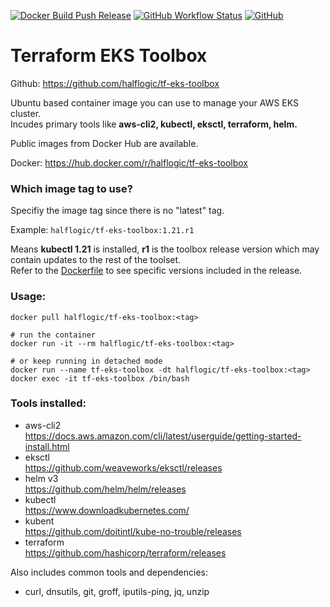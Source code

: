 [![Docker Build Push Release](https://github.com/halflogic/tf-eks-toolbox/actions/workflows/docker-build-release.yml/badge.svg)](https://github.com/halflogic/tf-eks-toolbox/actions/workflows/docker-build-release.yml)
[![GitHub Workflow Status](https://img.shields.io/github/workflow/status/halflogic/tf-eks-toolbox/Build%20Push%20Docker%20Image%20CI)](https://github.com/halflogic/tf-eks-toolbox/actions/workflows/docker-build.yml) 
[![GitHub](https://img.shields.io/github/license/halflogic/tf-eks-toolbox)](https://github.com/halflogic/tf-eks-toolbox/blob/master/LICENSE)


# Terraform EKS Toolbox 

Github: https://github.com/halflogic/tf-eks-toolbox

Ubuntu based container image you can use to manage your AWS EKS cluster.\
Incudes primary tools like **aws-cli2, kubectl, eksctl, terraform, helm.**

Public images from Docker Hub are available.

Docker: https://hub.docker.com/r/halflogic/tf-eks-toolbox

### Which image tag to use?

Specifiy the image tag since there is no "latest" tag.

Example: ` halflogic/tf-eks-toolbox:1.21.r1 `

Means **kubectl 1.21** is installed, **r1** is the toolbox release version which may contain updates to the rest of the toolset.\
Refer to the [Dockerfile](https://github.com/halflogic/tf-eks-toolbox/blob/master/Dockerfile) to see specific versions included in the release.

### Usage:
```
docker pull halflogic/tf-eks-toolbox:<tag>

# run the container
docker run -it --rm halflogic/tf-eks-toolbox:<tag>

# or keep running in detached mode
docker run --name tf-eks-toolbox -dt halflogic/tf-eks-toolbox:<tag>
docker exec -it tf-eks-toolbox /bin/bash
```


### Tools installed:

- aws-cli2\
  https://docs.aws.amazon.com/cli/latest/userguide/getting-started-install.html
- eksctl\
  https://github.com/weaveworks/eksctl/releases
- helm v3\
  https://github.com/helm/helm/releases
- kubectl\
  https://www.downloadkubernetes.com/
- kubent\
  https://github.com/doitintl/kube-no-trouble/releases
- terraform\
  https://github.com/hashicorp/terraform/releases

Also includes common tools and dependencies:

- curl, dnsutils, git, groff, iputils-ping, jq, unzip

